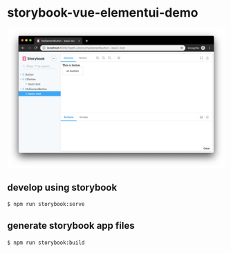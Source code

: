# storybook-vue-elementui-demo

![](screenshot.jpg)

## develop using storybook

```bash
$ npm run storybook:serve
```

## generate storybook app files

```bash
$ npm run storybook:build
```
